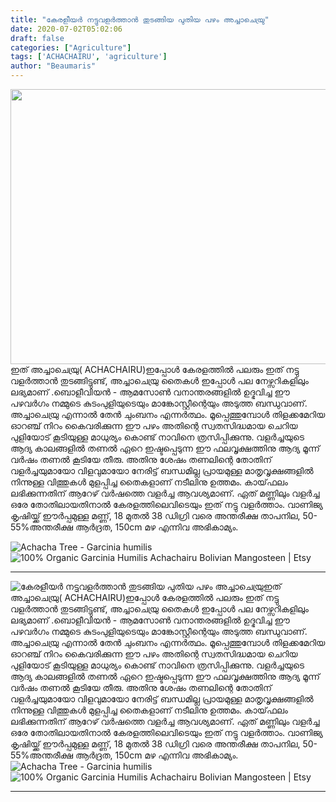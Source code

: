 ```yaml
---
title: "കേരളീയർ നട്ടുവളർത്താൻ തുടങ്ങിയ പുതിയ പഴം അച്ചാചെയ്രു"
date: 2020-07-02T05:02:06
draft: false
categories: ["Agriculture"]
tags: ['ACHACHAIRU', 'agriculture']
author: "Beaumaris"
---
```


<a href="https://wordpress-972788-3403151.cloudwaysapps.com/post-about-achachairu/279110/china-india-pm-border-issue-425" rel="attachment wp-att-279115"><img class="alignleft size-full wp-image-279115" src="https://cdn.boolokam.com/articles/2020/07/china-india-pm-border-issue-17.jpg" alt="" width="845" height="440" /></a>ഇത് അച്ചാചെയ്രു( ACHACHAIRU)ഇപ്പോൾ കേരളത്തിൽ പലരും ഇത് നട്ടു വളർത്താൻ തുടങ്ങിട്ടുണ്ട്, അച്ചാചെയ്രു തൈകൾ ഇപ്പോൾ പല നേഴ്സറികളിലും ലഭ്യമാണ് .ബൊളീവിയൻ - ആമസോൺ വനാന്തരങ്ങളിൽ ഉദ്ഭവിച്ച ഈ പഴവർഗം നമ്മുടെ കുടംപുളിയുടെയും മാങ്കോസ്റ്റീന്റെയും അടുത്ത ബന്ധുവാണ്. അച്ചാചെയ്രു എന്നാൽ തേൻ ചുംബനം എന്നർത്ഥം. മൂപ്പെത്തുമ്പോൾ തിളക്കമേറിയ ഓറഞ്ച് നിറം കൈവരിക്കുന്ന ഈ പഴം അതിന്റെ സ്വതസിദ്ധമായ ചെറിയ പുളിയോട് കൂടിയുള്ള മാധുര്യം കൊണ്ട് നാവിനെ ത്രസിപ്പിക്കുന്നു. വളർച്ചയുടെ ആദ്യ കാലങ്ങളിൽ തണൽ ഏറെ ഇഷ്ടപ്പെടുന്ന ഈ ഫലവൃക്ഷത്തിനു ആദ്യ മൂന്ന് വർഷം തണൽ കൂടിയേ തീരു. അതിനു ശേഷം തണലിന്റെ തോതിന് വളർച്ചയുമായോ വിളവുമായോ നേരിട്ട് ബന്ധമില്ല പ്രായമുള്ള മാതൃവൃക്ഷങ്ങളിൽ നിന്നുള്ള വിത്തുകൾ മുളപ്പിച്ച തൈകളാണ് നടീലിനു ഉത്തമം. കായ്‌ഫലം ലഭിക്കുന്നതിന് ആറേഴ് വർഷത്തെ വളർച്ച ആവശ്യമാണ്. ഏത് മണ്ണിലും വളർച്ച ഒരേ തോതിലായതിനാൽ കേരളത്തിലെവിടെയും ഇത് നട്ടു വളർത്താം. വാണിജ്യ കൃഷിയ്ക്ക് ഈർപ്പമുള്ള മണ്ണ്, 18 മുതൽ 38 ഡിഗ്രി വരെ അന്തരീക്ഷ താപനില, 50-55%അന്തരീക്ഷ ആർദ്രത, 150cm മഴ എന്നിവ അഭികാമ്യം.

<img src="https://plant.daleysfruit.com.au/ml/achacha-5016.jpeg" alt="Achacha Tree - Garcinia humilis" />

<img src="https://i.etsystatic.com/11477165/r/il/843fad/1723506299/il_794xN.1723506299_7so1.jpg" alt="100% Organic Garcinia Humilis Achachairu Bolivian Mangosteen | Etsy" />

<hr />


![കേരളീയർ നട്ടുവളർത്താൻ തുടങ്ങിയ പുതിയ പഴം അച്ചാചെയ്രു](https://cdn.boolokam.com/articles/2020/07/china-india-pm-border-issue-17.jpg)[](https://wordpress-972788-3403151.cloudwaysapps.com/post-about-achachairu/279110/china-india-pm-border-issue-425)ഇത് അച്ചാചെയ്രു( ACHACHAIRU)ഇപ്പോൾ കേരളത്തിൽ പലരും ഇത് നട്ടു വളർത്താൻ തുടങ്ങിട്ടുണ്ട്, അച്ചാചെയ്രു തൈകൾ ഇപ്പോൾ പല നേഴ്സറികളിലും ലഭ്യമാണ് .ബൊളീവിയൻ - ആമസോൺ വനാന്തരങ്ങളിൽ ഉദ്ഭവിച്ച ഈ പഴവർഗം നമ്മുടെ കുടംപുളിയുടെയും മാങ്കോസ്റ്റീന്റെയും അടുത്ത ബന്ധുവാണ്. അച്ചാചെയ്രു എന്നാൽ തേൻ ചുംബനം എന്നർത്ഥം. മൂപ്പെത്തുമ്പോൾ തിളക്കമേറിയ ഓറഞ്ച് നിറം കൈവരിക്കുന്ന ഈ പഴം അതിന്റെ സ്വതസിദ്ധമായ ചെറിയ പുളിയോട് കൂടിയുള്ള മാധുര്യം കൊണ്ട് നാവിനെ ത്രസിപ്പിക്കുന്നു. വളർച്ചയുടെ ആദ്യ കാലങ്ങളിൽ തണൽ ഏറെ ഇഷ്ടപ്പെടുന്ന ഈ ഫലവൃക്ഷത്തിനു ആദ്യ മൂന്ന് വർഷം തണൽ കൂടിയേ തീരു. അതിനു ശേഷം തണലിന്റെ തോതിന് വളർച്ചയുമായോ വിളവുമായോ നേരിട്ട് ബന്ധമില്ല പ്രായമുള്ള മാതൃവൃക്ഷങ്ങളിൽ നിന്നുള്ള വിത്തുകൾ മുളപ്പിച്ച തൈകളാണ് നടീലിനു ഉത്തമം. കായ്‌ഫലം ലഭിക്കുന്നതിന് ആറേഴ് വർഷത്തെ വളർച്ച ആവശ്യമാണ്. ഏത് മണ്ണിലും വളർച്ച ഒരേ തോതിലായതിനാൽ കേരളത്തിലെവിടെയും ഇത് നട്ടു വളർത്താം. വാണിജ്യ കൃഷിയ്ക്ക് ഈർപ്പമുള്ള മണ്ണ്, 18 മുതൽ 38 ഡിഗ്രി വരെ അന്തരീക്ഷ താപനില, 50-55%അന്തരീക്ഷ ആർദ്രത, 150cm മഴ എന്നിവ അഭികാമ്യം. ![Achacha Tree - Garcinia humilis](https://plant.daleysfruit.com.au/ml/achacha-5016.jpeg) ![100% Organic Garcinia Humilis Achachairu Bolivian Mangosteen | Etsy](https://i.etsystatic.com/11477165/r/il/843fad/1723506299/il_794xN.1723506299_7so1.jpg)

* * *
